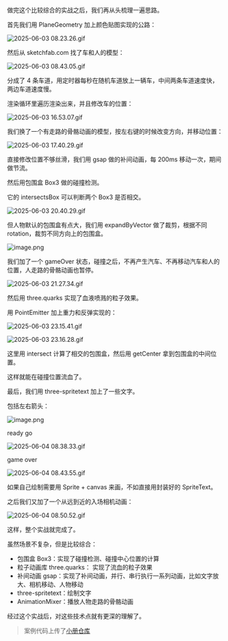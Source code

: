 做完这个比较综合的实战之后，我们再从头梳理一遍思路。

首先我们用 PlaneGeometry 加上颜色贴图实现的公路：

![2025-06-03 08.23.26.gif](https://p6-juejin.byteimg.com/tos-cn-i-k3u1fbpfcp/e51fdb4752fb4814b51ab164774f8fb7~tplv-k3u1fbpfcp-jj-mark:0:0:0:0:q75.image#?w=2394&h=1396&s=12234282&e=gif&f=18&b=101010)

然后从 sketchfab.com 找了车和人的模型：

![2025-06-03 08.43.05.gif](https://p1-juejin.byteimg.com/tos-cn-i-k3u1fbpfcp/c39c8ffdf26749aabffcfdcca323a9c9~tplv-k3u1fbpfcp-jj-mark:0:0:0:0:q75.image#?w=2394&h=1396&s=15246884&e=gif&f=32&b=0f0f0f)

分成了 4 条车道，用定时器每秒在随机车道放上一辆车，中间两条车道速度快，两边车道速度慢。

渲染循环里遍历渲染出来，并且修改车的位置：

![2025-06-03 16.53.07.gif](https://p3-juejin.byteimg.com/tos-cn-i-k3u1fbpfcp/65c85decec484fed9480ffe6073f51a3~tplv-k3u1fbpfcp-jj-mark:0:0:0:0:q75.image#?w=2394&h=1396&s=2935954&e=gif&f=36&b=0f0f0f)

我们换了一个有走路的骨骼动画的模型，按左右键的时候改变方向，并移动位置：

![2025-06-03 17.40.29.gif](https://p9-juejin.byteimg.com/tos-cn-i-k3u1fbpfcp/8300b374c42144ea911e8a06db317ca6~tplv-k3u1fbpfcp-jj-mark:0:0:0:0:q75.image#?w=2394&h=1396&s=4012905&e=gif&f=42&b=101010)

直接修改位置不够丝滑，我们用 gsap 做的补间动画，每 200ms 移动一次，期间做节流。

然后用包围盒 Box3 做的碰撞检测。

它的 intersectsBox 可以判断两个 Box3 是否相交。

![2025-06-03 20.40.29.gif](https://p3-juejin.byteimg.com/tos-cn-i-k3u1fbpfcp/9fc12c3c75624008a0abef9e68faf8ab~tplv-k3u1fbpfcp-jj-mark:0:0:0:0:q75.image#?w=2394&h=1396&s=6412176&e=gif&f=60&b=101010)

但人物默认的包围盒有点大，我们用 expandByVector 做了裁剪，根据不同 rotation，裁剪不同方向上的包围盒。

![image.png](https://p1-juejin.byteimg.com/tos-cn-i-k3u1fbpfcp/d51ff1cb3bc44dc1826ccfec10c0f815~tplv-k3u1fbpfcp-jj-mark:0:0:0:0:q75.image#?w=1020&h=682&s=557232&e=png&b=181818)

我们加了一个 gameOver 状态，碰撞之后，不再产生汽车、不再移动汽车和人的位置，人走路的骨骼动画也暂停。

![2025-06-03 21.27.34.gif](https://p9-juejin.byteimg.com/tos-cn-i-k3u1fbpfcp/11c62ef1104749d897bb6bc46edbe353~tplv-k3u1fbpfcp-jj-mark:0:0:0:0:q75.image#?w=2394&h=1396&s=3220503&e=gif&f=53&b=0f0f0f)

然后用 three.quarks 实现了血液喷溅的粒子效果。

用 PointEmitter 加上重力和反弹实现的：

![2025-06-03 23.15.41.gif](https://p3-juejin.byteimg.com/tos-cn-i-k3u1fbpfcp/c93e770b38834aa29c08fd4c816db086~tplv-k3u1fbpfcp-jj-mark:0:0:0:0:q75.image#?w=2394&h=1396&s=11125098&e=gif&f=31&b=0f0f0f)


![2025-06-03 23.16.28.gif](https://p9-juejin.byteimg.com/tos-cn-i-k3u1fbpfcp/c9bfa9eb696a438c9e98a0478d8ea784~tplv-k3u1fbpfcp-jj-mark:0:0:0:0:q75.image#?w=2394&h=1396&s=9218193&e=gif&f=31&b=101010)

这里用 intersect 计算了相交的包围盒，然后用 getCenter 拿到包围盒的中间位置。

这样就能在碰撞位置流血了。

最后，我们用 three-spritetext 加上了一些文字。

包括左右箭头：

![image.png](https://p3-juejin.byteimg.com/tos-cn-i-k3u1fbpfcp/d04ba315b5ff4f9f889760e835706678~tplv-k3u1fbpfcp-jj-mark:0:0:0:0:q75.image#?w=2736&h=1336&s=2069369&e=png&b=0f0f0f)

ready go

![2025-06-04 08.38.33.gif](https://p1-juejin.byteimg.com/tos-cn-i-k3u1fbpfcp/2fac4bf60c2c4829a91a95c481074639~tplv-k3u1fbpfcp-jj-mark:0:0:0:0:q75.image#?w=2754&h=1440&s=1890109&e=gif&f=25&b=0e0e0e)

game over

![2025-06-04 08.43.55.gif](https://p1-juejin.byteimg.com/tos-cn-i-k3u1fbpfcp/348f4a7fc19a40c4b369c8d8c38d865e~tplv-k3u1fbpfcp-jj-mark:0:0:0:0:q75.image#?w=2754&h=1440&s=1468970&e=gif&f=20&b=0d0d0d)

如果自己绘制需要用 Sprite + canvas 来画，不如直接用封装好的 SpriteText。

之后我们又加了一个从远到近的入场相机动画：

![2025-06-04 08.50.52.gif](https://p6-juejin.byteimg.com/tos-cn-i-k3u1fbpfcp/b74034d22b4e4902a0b9e602f1f8d189~tplv-k3u1fbpfcp-jj-mark:0:0:0:0:q75.image#?w=2754&h=1440&s=13653462&e=gif&f=36&b=0e0e0e)

这样，整个实战就完成了。

虽然场景不复杂，但是比较综合：

- 包围盒 Box3：实现了碰撞检测、碰撞中心位置的计算
- 粒子动画库 three.quarks： 实现了流血的粒子效果
- 补间动画 gsap：实现了补间动画，并行、串行执行一系列动画，比如文字放大、相机移动、人物移动
- three-spritetext：绘制文字
- AnimationMixer：播放人物走路的骨骼动画

经过这个实战后，对这些技术点就有更深的理解了。

>案例代码上传了[小册仓库](https://github.com/QuarkGluonPlasma/threejs-course-code/tree/main/dodge-cars)
